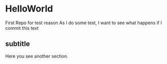 # HelloWorld
First Repo for test reason
As I do some test, I want to see what happens if I commit this text
## subtitle
Here you see another section.
